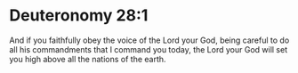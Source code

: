 # Deuteronomy 28:1

And if you faithfully obey the voice of the Lord your God, being careful to do all his commandments that I command you today, the Lord your God will set you high above all the nations of the earth.
